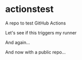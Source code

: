 # actionstest
A repo to test GitHub Actions

Let's see if this triggers my runner

And again...

And now with a public repo...
